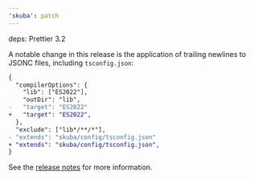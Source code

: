 ```yaml
---
'skuba': patch
---
```


deps: Prettier 3.2

A notable change in this release is the application of trailing newlines to JSONC files, including `tsconfig.json`:

```diff
{
  "compilerOptions": {
    "lib": ["ES2022"],
    "outDir": "lib",
-   "target": "ES2022"
+   "target": "ES2022",
  },
  "exclude": ["lib*/**/*"],
- "extends": "skuba/config/tsconfig.json"
+ "extends": "skuba/config/tsconfig.json",
}
```

See the [release notes](https://prettier.io/blog/2024/01/12/3.2.0) for more information.
